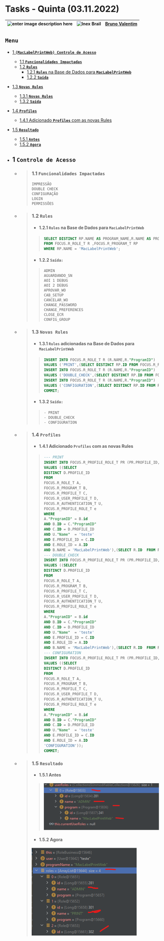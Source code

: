 # Tasks - Quinta (03.11.2022)

| ![enter image description here](https://www.foxconn.com.br/img/logo.png) | ![Inex Brail](https://www.inexbr.com.br/wp-content/uploads/2022/07/logo-inex-azul.png) | [Bruno Valentim](mailto:Bruno.Valentim@inex.com.br) |
| :----------------------------------------------------------------------- | :------------------------------------------------------------------------------------: | --------------------------------------------------: |

## **`Menu`**  
  - [1 **`(MacLabelPrintWeb) Controle de Acesso`**](#1-Controle-de-Acesso)  
    - [1.1 **`Funcionalidades Impactadas`**](#11-Funcionalidades-Impactadas)  
    - [1.2 **`Rules`**](#12-Rules)  
      - [1.2.1 **`Rules`** na Base de Dados para **`MacLabelPrintWeb`**](#121-Rules-na-Base-de-Dados-para-MacLabelPrintWeb)  
      - [1.2.2 **`Saída`**](#122-Saída)  
  - [1.3 **`Novas Rules`**](#13-Novas-Rules)  
    - [1.3.1 **`Novas Rules`**](#131-Rules-adicionadas-na-Base-de-Dados-para-MacLabelPrintWeb)  
    - [1.3.2 **`Saída`**](#132-Saída)  
  - [1.4 **`Profiles`**](#14-Profiles)  
    - [1.4.1 Adicionado **`Profiles`** com as novas Rules](#141-Adicionado-Profiles-com-as-novas-Rules)  
  - [1.5 **`Resultado`**](#15-Resultado)  
    - [1.5.1 **`Antes`**](#151-Antes)  
    - [1.5.2 **`Agora`**](#152-Agora)  

    
- ## 1 **`Controle de Acesso`**  
  - >### 1.1 **`Funcionalidades Impactadas`**  
    >```
    > IMPRESSÃO
    > DOUBLE CHECK
    > CONFIGURAÇÃO
    > LOGIN
    > PERMISSÔES
    >```
  - >### 1.2 **`Rules`**
    > - #### 1.2.1 **`Rules`** na Base de Dados para **`MacLabelPrintWeb`**  
      >>```SQL
      >>SELECT DISTINCT RP.NAME AS PROGRAM_NAME,R.NAME AS PROGRAM_RULE
      >>FROM FOCUS.R_ROLE_T R ,FOCUS.R_PROGRAM_T RP 
      >>WHERE RP.NAME = 'MacLabelPrintWeb';
      >>```
    > - #### 1.2.2 **`Saída:`**  
      >>```
      >>ADMIN
      >>AGUARDANDO_SN  
      >>AOI 1 DEBUG  
      >>AOI 2 DEBUG  
      >>APROVAR_WO  
      >>CAB_SETUP  
      >>CANCELAR_WO  
      >>CHANGE_PASSWORD  
      >>CHANGE_PREFERENCES  
      >>CLOSE_ECR  
      >>CONFIG_GROUP  
      >>```      
  - >### 1.3 **`Novas Rules`**
    > - #### 1.3.1 `Rules` **adicionadas** na Base de Dados para **`MacLabelPrintWeb`**   
      >>```SQL
      >>INSERT INTO FOCUS.R_ROLE_T R (R.NAME,R."ProgramID") 
      >>VALUES ('PRINT',(SELECT DISTINCT RP.ID FROM FOCUS.R_PROGRAM_T RP WHERE RP.NAME = 'MacLabelPrintWeb'));
      >>INSERT INTO FOCUS.R_ROLE_T R (R.NAME,R."ProgramID") 
      >>VALUES ('DOUBLE_CHECK',(SELECT DISTINCT RP.ID FROM FOCUS.R_PROGRAM_T RP WHERE RP.NAME = 'MacLabelPrintWeb'));
      >>INSERT INTO FOCUS.R_ROLE_T R (R.NAME,R."ProgramID") 
      >>VALUES ('CONFIGURATION',(SELECT DISTINCT RP.ID FROM FOCUS.R_PROGRAM_T RP WHERE RP.NAME =  'MacLabelPrintWeb'));
      >>COMMIT;
      >>```
    > - #### 1.3.2 **`Saída:`**  
      >>```
      >> - PRINT
      >> - DOUBLE_CHECK
      >> - CONFIGURATION
      >>```
  - >### 1.4 **`Profiles`**
      > - #### 1.4.1 Adicionado **`Profiles`** com as novas Rules  
      >>```SQL
      >>--- PRINT
      >>INSERT INTO FOCUS.R_PROFILE_ROLE_T PR (PR.PROFILE_ID,PR.ROLE_ID) 
      >>VALUES ((SELECT 
      >>DISTINCT D.PROFILE_ID 
      >>FROM 
      >>FOCUS.R_ROLE_T A,
      >>FOCUS.R_PROGRAM_T B,
      >>FOCUS.R_PROFILE_T C,
      >>FOCUS.R_USER_PROFILE_T D,
      >>FOCUS.R_AUTHENTICATION_T U,
      >>FOCUS.R_PROFILE_ROLE_T e
      >>WHERE
      >>A."ProgramID" = B.id
      >>AND B.ID = C."ProgramID" 
      >>AND C.ID = D.PROFILE_ID 
      >>AND U."Name"  = 'teste' 
      >>AND E.PROFILE_ID = C.ID
      >>AND E.ROLE_ID = A.ID
      >>AND B.NAME = 'MacLabelPrintWeb'),(SELECT R.ID  FROM FOCUS.R_ROLE_T R WHERE R.NAME = 'PRINT'));
      >>--- DOUBLE_CHECK
      >>INSERT INTO FOCUS.R_PROFILE_ROLE_T PR (PR.PROFILE_ID,PR.ROLE_ID) 
      >>VALUES ((SELECT 
      >>DISTINCT D.PROFILE_ID 
      >>FROM 
      >>FOCUS.R_ROLE_T A,
      >>FOCUS.R_PROGRAM_T B,
      >>FOCUS.R_PROFILE_T C,
      >>FOCUS.R_USER_PROFILE_T D,
      >>FOCUS.R_AUTHENTICATION_T U,
      >>FOCUS.R_PROFILE_ROLE_T e
      >>WHERE
      >>A."ProgramID" = B.id
      >>AND B.ID = C."ProgramID" 
      >>AND C.ID = D.PROFILE_ID 
      >>AND U."Name"  = 'teste' 
      >>AND E.PROFILE_ID = C.ID
      >>AND E.ROLE_ID = A.ID
      >>AND B.NAME = 'MacLabelPrintWeb'),(SELECT R.ID  FROM FOCUS.R_ROLE_T R WHERE R.NAME = 'DOUBLE_CHECK'));
      >>--- CONFIGURATION
      >>INSERT INTO FOCUS.R_PROFILE_ROLE_T PR (PR.PROFILE_ID,PR.ROLE_ID) 
      >>VALUES ((SELECT 
      >>DISTINCT D.PROFILE_ID 
      >>FROM 
      >>FOCUS.R_ROLE_T A,
      >>FOCUS.R_PROGRAM_T B,
      >>FOCUS.R_PROFILE_T C,
      >>FOCUS.R_USER_PROFILE_T D,
      >>FOCUS.R_AUTHENTICATION_T U,
      >>FOCUS.R_PROFILE_ROLE_T e
      >>WHERE
      >>A."ProgramID" = B.id
      >>AND B.ID = C."ProgramID" 
      >>AND C.ID = D.PROFILE_ID 
      >>AND U."Name"  = 'teste' 
      >>AND E.PROFILE_ID = C.ID
      >>AND E.ROLE_ID = A.ID
      >>'CONFIGURATION'));
      >>COMMIT;
      >>```  
  - >### 1.5 **`Resultado`**  
    > - #### 1.5.1 **Antes**
    >>![](img/roles_on_db.png)
    > - #### 1.5.2 **Agora**
    >
    >![](img/profiles_on_db.png)